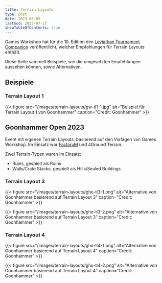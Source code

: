 ```yaml
---
title: Terrain Layouts
type: post
date: 2023-06-09
lastmod: 2023-07-27
showTableOfContents: true
---
```

Games Workshop hat für die 10. Edition den [Leviathan Tournament Companion](https://www.warhammer-community.com/warhammer-40000-downloads/#miscellaneous) veröffentlicht, welcher Empfehlungen für Terrain Layouts enthält.

Diese Seite sammelt Beispiele, wie die umgesetzten Empfehlungen aussehen können, sowie Alternativen.


## Beispiele

### Terrain Layout 1

{{< figure src="/images/terrain-layouts/gw-tl1-1.jpg" alt="Beispiel für Terrain Layout 1 von Goonhammer" caption="Credit: Goonhammer" >}}


## Goonhammer Open 2023

Event mit eigenen Terrain Layouts, basierend auf den Vorlagen von Games Workshop.
Im Einsatz war [FactoruM](https://www.factorum.co.uk/store/vt-necrotek-ruin-set-gunmetal) und 4Ground Terrain.

Zwei Terrain-Typen waren im Einsatz:
* Ruins, gespielt als Ruins
* Walls/Crate Stacks, gespielt als Hills/Sealed Buildings


### Terrain Layout 3

{{< figure src="/images/terrain-layouts/gho-tl3-1.png" alt="Alternative von Goonhammer basierend auf Terrain Layout 3" caption="Credit: Goonhammer" >}}

{{< figure src="/images/terrain-layouts/gho-tl3-2.png" alt="Alternative von Goonhammer basierend auf Terrain Layout 3" caption="Credit: Goonhammer" >}}


### Terrain Layout 4

{{< figure src="/images/terrain-layouts/gho-tl4-1.png" alt="Alternative von Goonhammer basierend auf Terrain Layout 4" caption="Credit: Goonhammer" >}}

{{< figure src="/images/terrain-layouts/gho-tl4-2.png" alt="Alternative von Goonhammer basierend auf Terrain Layout 4" caption="Credit: Goonhammer" >}}
